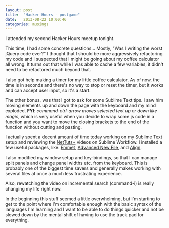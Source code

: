 ```yaml
---
layout: post
title:  "Hacker Hours - postgame"
date:   2013-08-22 10:00:46
categories: musings
---
```


I attended my second Hacker Hours meetup tonight.

This time, I had some concrete questions... Mostly, "Was I writing the worst jQuery code ever?" I thought that I should be more aggressively refactoring my code and I suspected that I might be going about my coffee calculator all wrong. It turns out that while I was able to cache a few variables, it didn't need to be refactored much beyond that.

I also got help making a timer for my little coffee calculator. As of now, the time is in seconds and there's no way to stop or reset the timer, but it works and can accept user input, so it's a start.

The other bonus, was that I got to ask for some Sublime Text tips. I saw him moving elements up and down the page with the keyboard and my mind exploded. **FYI**: *command-ctrl-arrow moves selected text up or down like magic*, which is very useful when you decide to wrap some js code in a function and you want to move the closing brackets to the end of the function without cutting and pasting.

I actually spent a decent amount of time today working on my Sublime Text setup and reviewing the [NetTuts+](http://net.tutsplus.com/articles/news/perfect-workflow-in-sublime-text-free-course/?search_index=4) videos on Sublime Workflow. I installed a few useful packages, like: [Emmet](http://emmet.io/), [Advanced New File](http://net.tutsplus.com/tutorials/tools-and-tips/lightning-fast-folder-and-file-creation-in-sublime-text-2/), and [Align](http://wbond.net/sublime_packages/alignment).

I also modified my window setup and key-bindings, so that I can manage split panels and change panel widths etc. from the keyboard. This is probably one of the biggest time savers and generally makes working with several files at once a much less frustrating experience.

Also, rewatching the video on incremental search (command-i) is really changing my life right now.

In the beginning this stuff seemed a little overwhelming, but I'm starting to get to the point where I'm comfortable enough with the basic syntax of the languages I'm learning and I want to be able to do things quicker and not be slowed down by the mental shift of having to use the track pad for everything.